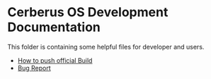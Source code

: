 # Cerberus OS Development Documentation

  This folder is containing some helpful files for developer and users.
  
  - [How to push official Build](https://github.com/CerberusOS/RIDDIM/blob/master/documentation/mainatainership.md)
  - [Bug Report](https://github.com/CerberusOS/RIDDIM/blob/master/documentation/bugreport.md)
